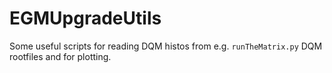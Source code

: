 # EGMUpgradeUtils

Some useful scripts for reading DQM histos from e.g. `runTheMatrix.py` DQM rootfiles and for plotting.
